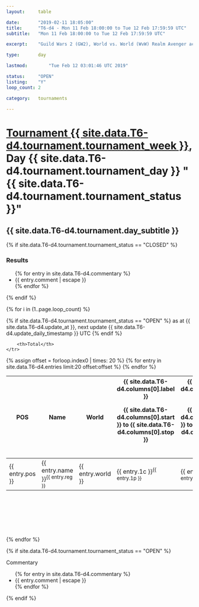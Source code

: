 ```yaml
---
layout: 	table

date: 		"2019-02-11 18:05:00"
title: 		"T6-d4 - Mon 11 Feb 18:00:00 to Tue 12 Feb 17:59:59 UTC"
subtitle: 	"Mon 11 Feb 18:00:00 to Tue 12 Feb 17:59:59 UTC"

excerpt:    "Guild Wars 2 (GW2), World vs. World (WvW) Realm Avenger achivement Tournament. \"Every Kill Counts\""

type:       day

lastmod: 		"Tue Feb 12 03:01:46 UTC 2019"

status:     "OPEN"
listing:    "Y"
loop_count: 2

category: 	tournaments

---
```

<div class="table_header">
    <h1><a href="{{ site.data.T6-d4.tournament.week_url }}">Tournament {{ site.data.T6-d4.tournament.tournament_week }}</a>, Day {{ site.data.T6-d4.tournament.tournament_day }} "{{ site.data.T6-d4.tournament.tournament_status }}"</h1>
    <h2>{{ site.data.T6-d4.tournament.day_subtitle }}</h2> 
</div>

{% if site.data.T6-d4.tournament.tournament_status == "CLOSED" %} 
<div class="commentary">
  <h3>Results</h3>
  <ul>
    {% for entry in site.data.T6-d4.commentary %}
    <li class="commentary_list">{{ entry.comment | escape }}</li>
    {% endfor %}
  </ul>
</div>
{% endif %}


{% for i in (1..page.loop_count) %}

{% if site.data.T6-d4.tournament.tournament_status == "OPEN" %} 
<span class="table_nextupdate">as at {{ site.data.T6-d4.update_at }}, next update {{ site.data.T6-d4.update_daily_timestamp }} UTC</span> 
{% endif %}

<table class="day_table">
  <colgroup>
    <col style="width:18px">
    <col style="width:55px">
    <col style="width:55px">
    <col style="width:12px">
    <col style="width:12px">
    <col style="width:12px">
    <col style="width:12px">
    <col style="width:12px">
    <col style="width:12px">
    <col style="width:12px">
    <col style="width:12px">
    <col style="width:12px">
    <col style="width:12px">
    <col style="width:12px">
    <col style="width:12px">
    <col style="width:12px">
    <col style="width:12px">
    <col style="width:12px">
    <col style="width:12px">
    <col style="width:12px">
    <col style="width:12px">
    <col style="width:12px">
    <col style="width:12px">
    <col style="width:12px">
    <col style="width:12px">
    <col style="width:12px">
    <col style="width:12px">
    <col style="width:18px">
  </colgroup>  
  <thead>
    <tr>
        <th>POS</th>
        <th class="AlignLeft">Name</th>
        <th class="AlignLeft">World</th>

<th><div class="label">{{ site.data.T6-d4.columns[0].label }}<p class="onhover">{{ site.data.T6-d4.columns[0].start }} to {{ site.data.T6-d4.columns[0].stop }}</p></div>​</th>
<th><div class="label">{{ site.data.T6-d4.columns[1].label }}<p class="onhover">{{ site.data.T6-d4.columns[1].start }} to {{ site.data.T6-d4.columns[1].stop }}</p></div>​</th>
<th><div class="label">{{ site.data.T6-d4.columns[2].label }}<p class="onhover">{{ site.data.T6-d4.columns[2].start }} to {{ site.data.T6-d4.columns[2].stop }}</p></div>​</th>
<th><div class="label">{{ site.data.T6-d4.columns[3].label }}<p class="onhover">{{ site.data.T6-d4.columns[3].start }} to {{ site.data.T6-d4.columns[3].stop }}</p></div>​</th>
<th><div class="label">{{ site.data.T6-d4.columns[4].label }}<p class="onhover">{{ site.data.T6-d4.columns[4].start }} to {{ site.data.T6-d4.columns[4].stop }}</p></div>​</th>
<th><div class="label">{{ site.data.T6-d4.columns[5].label }}<p class="onhover">{{ site.data.T6-d4.columns[5].start }} to {{ site.data.T6-d4.columns[5].stop }}</p></div>​</th>
<th><div class="label">{{ site.data.T6-d4.columns[6].label }}<p class="onhover">{{ site.data.T6-d4.columns[6].start }} to {{ site.data.T6-d4.columns[6].stop }}</p></div>​</th>
<th><div class="label">{{ site.data.T6-d4.columns[7].label }}<p class="onhover">{{ site.data.T6-d4.columns[7].start }} to {{ site.data.T6-d4.columns[7].stop }}</p></div>​</th>
<th><div class="label">{{ site.data.T6-d4.columns[8].label }}<p class="onhover">{{ site.data.T6-d4.columns[8].start }} to {{ site.data.T6-d4.columns[8].stop }}</p></div>​</th>
<th><div class="label">{{ site.data.T6-d4.columns[9].label }}<p class="onhover">{{ site.data.T6-d4.columns[9].start }} to {{ site.data.T6-d4.columns[9].stop }}</p></div>​</th>
<th><div class="label">{{ site.data.T6-d4.columns[10].label }}<p class="onhover">{{ site.data.T6-d4.columns[10].start }} to {{ site.data.T6-d4.columns[10].stop }}</p></div>​</th>

<th><div class="label">{{ site.data.T6-d4.columns[11].label }}<p class="onhover">{{ site.data.T6-d4.columns[11].start }} to {{ site.data.T6-d4.columns[11].stop }}</p></div>​</th>
<th><div class="label">{{ site.data.T6-d4.columns[12].label }}<p class="onhover">{{ site.data.T6-d4.columns[12].start }} to {{ site.data.T6-d4.columns[12].stop }}</p></div>​</th>
<th><div class="label">{{ site.data.T6-d4.columns[13].label }}<p class="onhover">{{ site.data.T6-d4.columns[13].start }} to {{ site.data.T6-d4.columns[13].stop }}</p></div>​</th>
<th><div class="label">{{ site.data.T6-d4.columns[14].label }}<p class="onhover">{{ site.data.T6-d4.columns[14].start }} to {{ site.data.T6-d4.columns[14].stop }}</p></div>​</th>
<th><div class="label">{{ site.data.T6-d4.columns[15].label }}<p class="onhover">{{ site.data.T6-d4.columns[15].start }} to {{ site.data.T6-d4.columns[15].stop }}</p></div>​</th>
<th><div class="label">{{ site.data.T6-d4.columns[16].label }}<p class="onhover">{{ site.data.T6-d4.columns[16].start }} to {{ site.data.T6-d4.columns[16].stop }}</p></div>​</th>
<th><div class="label">{{ site.data.T6-d4.columns[17].label }}<p class="onhover">{{ site.data.T6-d4.columns[17].start }} to {{ site.data.T6-d4.columns[17].stop }}</p></div>​</th>
<th><div class="label">{{ site.data.T6-d4.columns[18].label }}<p class="onhover">{{ site.data.T6-d4.columns[18].start }} to {{ site.data.T6-d4.columns[18].stop }}</p></div>​</th>
<th><div class="label">{{ site.data.T6-d4.columns[19].label }}<p class="onhover">{{ site.data.T6-d4.columns[19].start }} to {{ site.data.T6-d4.columns[19].stop }}</p></div>​</th>
<th><div class="label">{{ site.data.T6-d4.columns[20].label }}<p class="onhover">{{ site.data.T6-d4.columns[20].start }} to {{ site.data.T6-d4.columns[20].stop }}</p></div>​</th>

<th><div class="label">{{ site.data.T6-d4.columns[21].label }}<p class="onhover">{{ site.data.T6-d4.columns[21].start }} to {{ site.data.T6-d4.columns[21].stop }}</p></div>​</th>
<th><div class="label">{{ site.data.T6-d4.columns[22].label }}<p class="onhover">{{ site.data.T6-d4.columns[22].start }} to {{ site.data.T6-d4.columns[22].stop }}</p></div>​</th>
<th><div class="label">{{ site.data.T6-d4.columns[23].label }}<p class="onhover">{{ site.data.T6-d4.columns[23].start }} to {{ site.data.T6-d4.columns[23].stop }}</p></div>​</th>

        <th>Total</th>
    </tr>
  </thead>
  {% assign offset = forloop.index0 | times: 20 %}
<tbody>
{% for entry in site.data.T6-d4.entries limit:20 offset:offset %}
  <tr>
    <td class="pl{{ entry.pos }}">{{ entry.pos }}</td>
    <td class="AlignLeft">{{ entry.name }}<sup>{{ entry.reg }}</sup></td>
    <td class="AlignLeft">{{ entry.world }}</td>
    <td class="pl{{ entry.1p }}">{{ entry.1c }}<sup>{{ entry.1p }}</sup></td>
    <td class="pl{{ entry.2p }}">{{ entry.2c }}<sup>{{ entry.2p }}</sup></td>
    <td class="pl{{ entry.3p }}">{{ entry.3c }}<sup>{{ entry.3p }}</sup></td>
    <td class="pl{{ entry.4p }}">{{ entry.4c }}<sup>{{ entry.4p }}</sup></td>
    <td class="pl{{ entry.5p }}">{{ entry.5c }}<sup>{{ entry.5p }}</sup></td>
    <td class="pl{{ entry.6p }}">{{ entry.6c }}<sup>{{ entry.6p }}</sup></td>
    <td class="pl{{ entry.7p }}">{{ entry.7c }}<sup>{{ entry.7p }}</sup></td>
    <td class="pl{{ entry.8p }}">{{ entry.8c }}<sup>{{ entry.8p }}</sup></td>
    <td class="pl{{ entry.9p }}">{{ entry.9c }}<sup>{{ entry.9p }}</sup></td>
    <td class="pl{{ entry.10p }}">{{ entry.10c }}<sup>{{ entry.10p }}</sup></td>
    <td class="pl{{ entry.11p }}">{{ entry.11c }}<sup>{{ entry.11p }}</sup></td>
    <td class="pl{{ entry.12p }}">{{ entry.12c }}<sup>{{ entry.12p }}</sup></td>
    <td class="pl{{ entry.13p }}">{{ entry.13c }}<sup>{{ entry.13p }}</sup></td>
    <td class="pl{{ entry.14p }}">{{ entry.14c }}<sup>{{ entry.14p }}</sup></td>
    <td class="pl{{ entry.15p }}">{{ entry.15c }}<sup>{{ entry.15p }}</sup></td>
    <td class="pl{{ entry.16p }}">{{ entry.16c }}<sup>{{ entry.16p }}</sup></td>
    <td class="pl{{ entry.17p }}">{{ entry.17c }}<sup>{{ entry.17p }}</sup></td>
    <td class="pl{{ entry.18p }}">{{ entry.18c }}<sup>{{ entry.18p }}</sup></td>
    <td class="pl{{ entry.19p }}">{{ entry.19c }}<sup>{{ entry.19p }}</sup></td>
    <td class="pl{{ entry.20p }}">{{ entry.20c }}<sup>{{ entry.20p }}</sup></td>
    <td class="pl{{ entry.21p }}">{{ entry.21c }}<sup>{{ entry.21p }}</sup></td>
    <td class="pl{{ entry.22p }}">{{ entry.22c }}<sup>{{ entry.22p }}</sup></td>
    <td class="pl{{ entry.23p }}">{{ entry.23c }}<sup>{{ entry.23p }}</sup></td>
    <td class="pl{{ entry.24p }}">{{ entry.24c }}<sup>{{ entry.24p }}</sup></td>
    <td>{{ entry.total }}</td>
  </tr>
{% endfor %}  
</tbody>
</table>
<div class="leaderboard">
  <script async src="//pagead2.googlesyndication.com/pagead/js/adsbygoogle.js"></script>
  <!-- 728x90 -->
  <ins class="adsbygoogle"
       style="display:inline-block;width:728px;height:90px"
       data-ad-client="ca-pub-3274917281288240"
       data-ad-slot="3870538733"></ins>
  <script>
  (adsbygoogle = window.adsbygoogle || []).push({});
  </script>    
</div>
<br />
{% endfor %}

{% if site.data.T6-d4.tournament.tournament_status == "OPEN" %} 
<div class="commentary">
  <span class="commentary_title">Commentary</span>
  <ul>
    {% for entry in site.data.T6-d4.commentary %}
    <li class="commentary_list">{{ entry.comment | escape }}</li>
    {% endfor %}
  </ul>
</div>
{% endif %}


